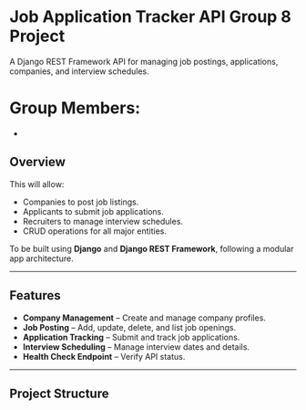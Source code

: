 # Job Application Tracker API Group 8 Project

A Django REST Framework API for managing job postings, applications, companies, and interview schedules.

# Group Members:
-


## Overview

This will allow:
- Companies to post job listings.
- Applicants to submit job applications.
- Recruiters to manage interview schedules.
- CRUD operations for all major entities.

To be built using **Django** and **Django REST Framework**, following a modular app architecture.

---

## Features
- **Company Management** – Create and manage company profiles.
- **Job Posting** – Add, update, delete, and list job openings.
- **Application Tracking** – Submit and track job applications.
- **Interview Scheduling** – Manage interview dates and details.
- **Health Check Endpoint** – Verify API status.

---

## Project Structure

